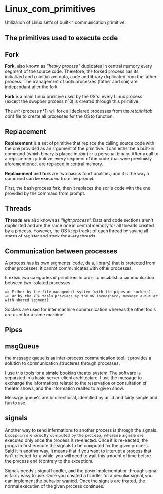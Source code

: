 # Linux_com_primitives

Utilization of Linux set's of built-in communication primitive.

## The primitives used to execute code

## Fork

**Fork**, also known as *"heavy process"* duplicates in central memory every segment of the source code.
Therefore, the forked process has its initialized and uninitialized data, code and library duplicated from the father process. The management of both processes (father and son) are independant after the fork.

**Fork** is a main Linux primitive used by the OS's: every Linux process (except the swapper process n°0) is created through this primitive.

The *init* (process n°1) will fork all declared processes from the */etc/inittab* conf file to create all processes for the OS to function.

## Replacement

**Replacement** is a set of primitive that replace the calling source code with the one provided as an argument of the primitive. It can either be a built-in command (which binary is placed in */bin*) or a personal binary. After a call to a replacement primitive, every segment of the code, that were previously aforementioned, are replaced in central memory.

**Replacement** and **fork** are two basics fonctionalities, and it is the way a command can be executed from the prompt.

First, the bash process fork, then it replaces the son's code with the one provided by the command from prompt.

## Threads

**Threads** are also known as *"light process"*. Data and code sections aren't duplicated and are the same one in central memory for all threads created by a process. However, the OS keep tracks of each thread by saving all states of register and stack for every threads.

## Communication between processes

A process has its own segments (code, data, library) that is protected from other processes: it cannot communicates with other processes.

It exists two categories of primitives in order to establish a communication between two isolated processes :

	=> Either by the file management system (with the pipes or sockets).
	=> Or by the IPC tools provided by the OS (semaphore, message queue or with shared segment).

Sockets are used for inter machine communication whereas the other tools are used for a same machine. 
	
## Pipes

## msgQueue

the message queue is an inter-process communication tool. It provides a solution to communication structures through processes.

I use this tools for a simple booking theater system. The software is separated in a basic server-client architecture. I use the message to exchange the informations related to the reservation or consultation of theater shows, and the information realted to a given show. 

Message queue's are bi-directional, identified by an id and fairly simple and fun to use.

## signals

Another way to send informations to another process is through the signals. Exception are directly computed by the process, whereas signals are executed only once the process is re-elected. Once it is re-elected, the program first execute the signals to be computed for the given process. Said it in another way, it means that if you want to interupt a process that isn't relected for a while, you will need to wait this amount of time before the process end (contrary to the exception). 

Signals needs a signal handler, and the posix implementation through signal is fairly easy to use. Once you created a handler for a peculiar signal, you can implement the behavior wanted. Once the signals are treated, the normal execution of the given process continues. 




